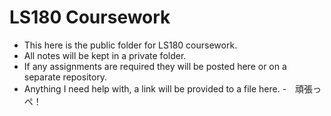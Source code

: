 # LS180 Coursework #

- This here is the public folder for LS180 coursework.
- All notes will be kept in a private folder.
- If any assignments are required they will be posted here or on a separate repository.
- Anything I need help with, a link will be provided to a file here.
-　頑張っぺ！